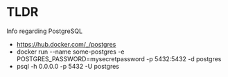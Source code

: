 # TLDR

Info regarding PostgreSQL

- https://hub.docker.com/_/postgres
- docker run --name some-postgres -e POSTGRES_PASSWORD=mysecretpassword -p 5432:5432 -d postgres
- psql -h 0.0.0.0 -p 5432 -U postgres

